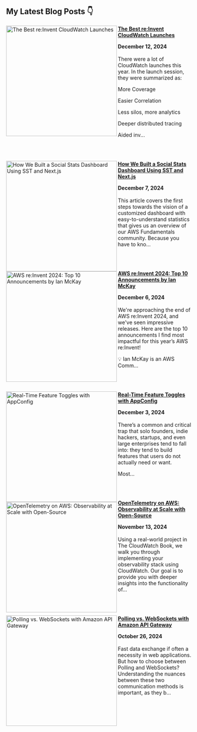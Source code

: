 ## My Latest Blog Posts 👇

<!-- HASHNODE_BLOG:START -->
<p align="left"><a href="https://blog.awsfundamentals.com/the-best-reinvent-cloudwatch-launches" title="The Best re:Invent CloudWatch Launches"><img src="https://cdn.hashnode.com/res/hashnode/image/upload/v1733987106176/f48d088f-fb85-44d7-b3d8-70334979a116.png" alt="The Best re:Invent CloudWatch Launches" width="300px" align="left" /></a><a href="https://blog.awsfundamentals.com/the-best-reinvent-cloudwatch-launches" title="The Best re:Invent CloudWatch Launches"><strong>The Best re:Invent CloudWatch Launches</strong></a><div><strong>December 12, 2024</strong></div><br/>There were a lot of CloudWatch launches this year. In the launch session, they were summarized as:

More Coverage

Easier Correlation

Less silos, more analytics

Deeper distributed tracing

Aided inv...</p><br/><br/>

<p align="left"><a href="https://blog.awsfundamentals.com/social-stats-dashboard-sst-nextjs" title="How We Built a Social Stats Dashboard Using SST and Next.js"><img src="https://cdn.hashnode.com/res/hashnode/image/upload/v1733316931953/efab4a1d-4b26-4485-a5de-49037fc459a6.png" alt="How We Built a Social Stats Dashboard Using SST and Next.js" width="300px" align="left" /></a><a href="https://blog.awsfundamentals.com/social-stats-dashboard-sst-nextjs" title="How We Built a Social Stats Dashboard Using SST and Next.js"><strong>How We Built a Social Stats Dashboard Using SST and Next.js</strong></a><div><strong>December 7, 2024</strong></div><br/>This article covers the first steps towards the vision of a customized dashboard with easy-to-understand statistics that gives us an overview of our AWS Fundamentals community. Because you have to kno...</p><br/><br/>

<p align="left"><a href="https://blog.awsfundamentals.com/aws-reinvent-2024" title="AWS re:Invent 2024: Top 10 Announcements by Ian McKay"><img src="https://cdn.hashnode.com/res/hashnode/image/upload/v1733489465244/b01a8786-522f-4b6e-baa1-033823334147.png" alt="AWS re:Invent 2024: Top 10 Announcements by Ian McKay" width="300px" align="left" /></a><a href="https://blog.awsfundamentals.com/aws-reinvent-2024" title="AWS re:Invent 2024: Top 10 Announcements by Ian McKay"><strong>AWS re:Invent 2024: Top 10 Announcements by Ian McKay</strong></a><div><strong>December 6, 2024</strong></div><br/>We're approaching the end of AWS re:Invent 2024, and we've seen impressive releases. Here are the top 10 announcements I find most impactful for this year’s AWS re:Invent!

💡
Ian McKay is an AWS Comm...</p><br/><br/>

<p align="left"><a href="https://blog.awsfundamentals.com/feature-toggles-with-appconfig" title="Real-Time Feature Toggles with AppConfig"><img src="https://cdn.hashnode.com/res/hashnode/image/upload/v1733050261914/c999039b-011f-4d08-a9e5-a3e5ac33f282.png" alt="Real-Time Feature Toggles with AppConfig" width="300px" align="left" /></a><a href="https://blog.awsfundamentals.com/feature-toggles-with-appconfig" title="Real-Time Feature Toggles with AppConfig"><strong>Real-Time Feature Toggles with AppConfig</strong></a><div><strong>December 3, 2024</strong></div><br/>There’s a common and critical trap that solo founders, indie hackers, startups, and even large enterprises tend to fall into: they tend to build features that users do not actually need or want.

Most...</p><br/><br/>

<p align="left"><a href="https://blog.awsfundamentals.com/opentelemetry-on-aws" title="OpenTelemetry on AWS: Observability at Scale with Open-Source"><img src="https://cdn.hashnode.com/res/hashnode/image/upload/v1731490458521/2b2c32ad-7e44-44ac-8159-a9fbf13bc5bd.png" alt="OpenTelemetry on AWS: Observability at Scale with Open-Source" width="300px" align="left" /></a><a href="https://blog.awsfundamentals.com/opentelemetry-on-aws" title="OpenTelemetry on AWS: Observability at Scale with Open-Source"><strong>OpenTelemetry on AWS: Observability at Scale with Open-Source</strong></a><div><strong>November 13, 2024</strong></div><br/>Using a real-world project in The CloudWatch Book, we walk you through implementing your observability stack using CloudWatch. Our goal is to provide you with deeper insights into the functionality of...</p><br/><br/>

<p align="left"><a href="https://blog.awsfundamentals.com/polling-vs-websockets-with-amazon-api-gateway" title="Polling vs. WebSockets with Amazon API Gateway"><img src="https://cdn.hashnode.com/res/hashnode/image/upload/v1729833164111/bbde6c0b-dc07-4e45-b00a-7ab1056b9d10.png" alt="Polling vs. WebSockets with Amazon API Gateway" width="300px" align="left" /></a><a href="https://blog.awsfundamentals.com/polling-vs-websockets-with-amazon-api-gateway" title="Polling vs. WebSockets with Amazon API Gateway"><strong>Polling vs. WebSockets with Amazon API Gateway</strong></a><div><strong>October 26, 2024</strong></div><br/>Fast data exchange if often a necessity in web applications. But how to choose between Polling and WebSockets? Understanding the nuances between these two communication methods is important, as they b...</p><br/><br/>


<!-- HASHNODE_BLOG:END -->

